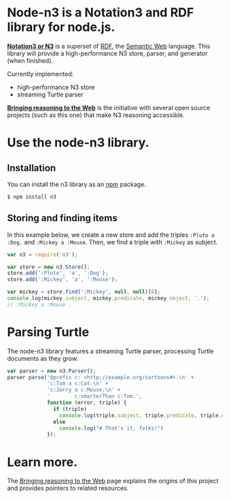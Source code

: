 # Node-n3 is a Notation3 and RDF library for node.js.

[**Notation3 or N3**](http://www.w3.org/TeamSubmission/n3/) is a superset of [RDF](http://www.w3.org/TR/rdf-primer/), the [Semantic Web](http://www.w3.org/2001/sw/) language.
This library will provide a high-performance N3 store, parser, and generator (when finished).

Currently implemented:
- high-performance N3 store
- streaming Turtle parser

[**Bringing reasoning to the Web**](http://reasoning.restdesc.org/) is the initiative with several open source projects (such as this one) that make N3 reasoning accessible.

# Use the node-n3 library.

## Installation
You can install the n3 library as an [npm](http://npmjs.org/) package.

``` bash
$ npm install n3
```

## Storing and finding items

In this example below, we create a new store and add the triples `:Pluto a :Dog.` and `:Mickey a :Mouse`.
Then, we find a triple with `:Mickey` as subject.

``` js
var n3 = require('n3');

var store = new n3.Store();
store.add(':Pluto', 'a', ':Dog');
store.add(':Mickey', 'a', ':Mouse');

var mickey = store.find(':Mickey', null, null)[0];
console.log(mickey.subject, mickey.predicate, mickey.object, '.');
// :Mickey a :Mouse .
```

# Parsing Turtle

The node-n3 library features a streaming Turtle parser,
processing Turtle documents as they grow.

``` js
var parser = new n3.Parser();
parser.parse('@prefix c: <http://example.org/cartoons#>.\n' +
             'c:Tom a c:Cat.\n' +
             'c:Jerry a c:Mouse;\n' +
             '        c:smarterThan c:Tom.',
             function (error, triple) {
               if (triple)
                 console.log(triple.subject, triple.predicate, triple.object, '.');
               else
                 console.log("# That's it, folks!")
             });
```

# Learn more.

The [Bringing reasoning to the Web](http://reasoning.restdesc.org/) page explains the origins of this project and provides pointers to related resources.
